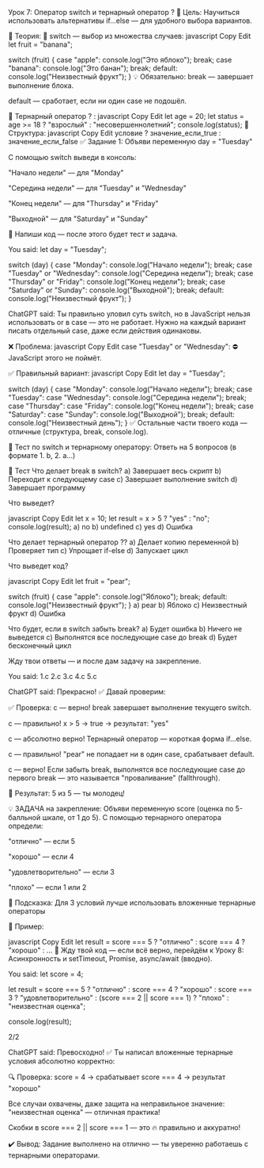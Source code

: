 Урок 7: Оператор switch и тернарный оператор ?
📌 Цель:
Научиться использовать альтернативы if...else — для удобного выбора вариантов.

🧾 Теория:
🔸 switch — выбор из множества случаев:
javascript
Copy
Edit
let fruit = "banana";

switch (fruit) {
  case "apple":
    console.log("Это яблоко");
    break;
  case "banana":
    console.log("Это банан");
    break;
  default:
    console.log("Неизвестный фрукт");
}
💡 Обязательно:
break — завершает выполнение блока.

default — сработает, если ни один case не подошёл.

🔸 Тернарный оператор ? :
javascript
Copy
Edit
let age = 20;
let status = age >= 18 ? "взрослый" : "несовершеннолетний";
console.log(status);
📌 Структура:
javascript
Copy
Edit
условие ? значение_если_true : значение_если_false
✅ Задание 1:
Объяви переменную day = "Tuesday"

С помощью switch выведи в консоль:

"Начало недели" — для "Monday"

"Середина недели" — для "Tuesday" и "Wednesday"

"Конец недели" — для "Thursday" и "Friday"

"Выходной" — для "Saturday" и "Sunday"

🔁 Напиши код — после этого будет тест и задача.








You said:
let day = "Tuesday";

switch (day) { 
  case "Monday":
    console.log("Начало недели");
    break;
  case "Tuesday" or "Wednesday": 
    console.log("Середина недели");
    break;
  case "Thursday" or "Friday": 
    console.log("Конец недели");
    break;
  case "Saturday" or "Sunday": 
    console.log("Выходной");
    break;
  default: 
    console.log("Неизвестный фрукт");
}


ChatGPT said:
Ты правильно уловил суть switch, но в JavaScript нельзя использовать or в case — это не работает.
Нужно на каждый вариант писать отдельный case, даже если действия одинаковы.

❌ Проблема:
javascript
Copy
Edit
case "Tuesday" or "Wednesday":
⛔ JavaScript этого не поймёт.

✅ Правильный вариант:
javascript
Copy
Edit
let day = "Tuesday";

switch (day) {
  case "Monday":
    console.log("Начало недели");
    break;
  case "Tuesday":
  case "Wednesday":
    console.log("Середина недели");
    break;
  case "Thursday":
  case "Friday":
    console.log("Конец недели");
    break;
  case "Saturday":
  case "Sunday":
    console.log("Выходной");
    break;
  default:
    console.log("Неизвестный день");
}
✅ Остальные части твоего кода — отличные (структура, break, console.log).

🧪 Тест по switch и тернарному оператору:
Ответь на 5 вопросов (в формате 1. b, 2. a...)

📘 Тест
Что делает break в switch?
a) Завершает весь скрипт
b) Переходит к следующему case
c) Завершает выполнение switch
d) Завершает программу

Что выведет?

javascript
Copy
Edit
let x = 10;
let result = x > 5 ? "yes" : "no";
console.log(result);
a) no
b) undefined
c) yes
d) Ошибка

Что делает тернарный оператор ??
a) Делает копию переменной
b) Проверяет тип
c) Упрощает if-else
d) Запускает цикл

Что выведет код?

javascript
Copy
Edit
let fruit = "pear";

switch (fruit) {
  case "apple":
    console.log("Яблоко");
    break;
  default:
    console.log("Неизвестный фрукт");
}
a) pear
b) Яблоко
c) Неизвестный фрукт
d) Ошибка

Что будет, если в switch забыть break?
a) Будет ошибка
b) Ничего не выведется
c) Выполнятся все последующие case до break
d) Будет бесконечный цикл

Жду твои ответы — и после дам задачу на закрепление.








You said:
1.c
2.c
3.c
4.c
5.c


ChatGPT said:
Прекрасно! ✅ Давай проверим:

✅ Проверка:
c — верно!
break завершает выполнение текущего switch.

c — правильно!
x > 5 → true → результат: "yes"

c — абсолютно верно!
Тернарный оператор — короткая форма if...else.

c — правильно!
"pear" не попадает ни в один case, срабатывает default.

c — верно!
Если забыть break, выполнятся все последующие case до первого break — это называется "проваливание" (fallthrough).

🎉 Результат: 5 из 5 — ты молодец!

💡 ЗАДАЧА на закрепление:
Объяви переменную score (оценка по 5-балльной шкале, от 1 до 5).
С помощью тернарного оператора определи:

"отлично" — если 5

"хорошо" — если 4

"удовлетворительно" — если 3

"плохо" — если 1 или 2

🧠 Подсказка:
Для 3 условий лучше использовать вложенные тернарные операторы

📌 Пример:

javascript
Copy
Edit
let result = score === 5 ? "отлично" :
             score === 4 ? "хорошо" :
             ...
🔁 Жду твой код — если всё верно, перейдём к Уроку 8: Асинхронность и setTimeout, Promise, async/await (вводно).








You said:
let score = 4;

let result = score === 5 ? "отлично" :
             score === 4 ? "хорошо" :
             score === 3 ? "удовлетворительно" :
             (score === 2 || score === 1) ? "плохо" :
             "неизвестная оценка";

console.log(result);



2/2

ChatGPT said:
Превосходно! ✅
Ты написал вложенные тернарные условия абсолютно корректно:

🔍 Проверка:
score = 4 → срабатывает score === 4 → результат "хорошо"

Все случаи охвачены, даже защита на неправильное значение: "неизвестная оценка" — отличная практика!

Скобки в score === 2 || score === 1 — это 🔥 правильно и аккуратно!

✔️ Вывод:
Задание выполнено на отлично — ты уверенно работаешь с тернарными операторами.
